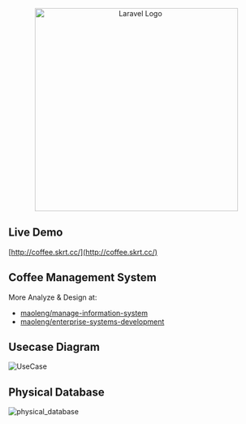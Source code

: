 <p align="center"><a href="https://laravel.com" target="_blank"><img src="https://raw.githubusercontent.com/laravel/art/master/logo-lockup/5%20SVG/2%20CMYK/1%20Full%20Color/laravel-logolockup-cmyk-red.svg" width="400" alt="Laravel Logo"></a></p>

## Live Demo
[http://coffee.skrt.cc/](http://coffee.skrt.cc/)

## Coffee Management System
More Analyze & Design at:
- [maoleng/manage-information-system](https://github.com/maoleng/manage-information-system)
- [maoleng/enterprise-systems-development](https://github.com/maoleng/enterprise-systems-development)

## Usecase Diagram
![UseCase](https://github.com/maoleng/coffee-management-system/assets/91431461/33fab8c5-aa19-45ba-a015-2397c970cbb3)

## Physical Database
![physical_database](https://github.com/maoleng/coffee-management-system/assets/91431461/f6ba684d-8dad-48a0-a0c1-c14ee6449f4d)
